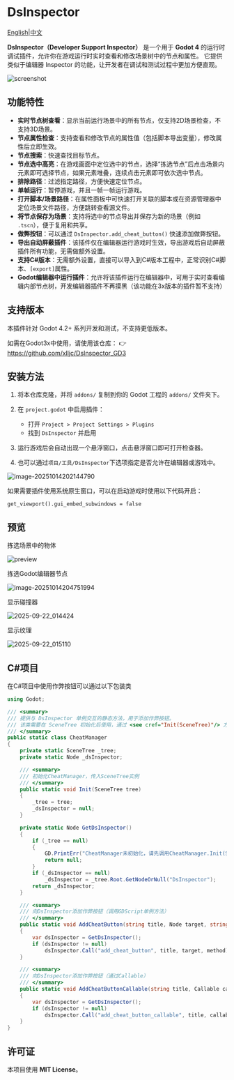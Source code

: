 # DsInspector

[English](README.md)|[中文](README_zh.md)

**DsInspector（Developer Support Inspector）** 是一个用于 **Godot 4** 的运行时调试插件，允许你在游戏运行时实时查看和修改场景树中的节点和属性。
它提供类似于编辑器 Inspector 的功能，让开发者在调试和测试过程中更加方便直观。

![screenshot](addons/ds_inspector/icon/Icon.png)

## 功能特性

* **实时节点树查看**：显示当前运行场景中的所有节点，仅支持2D场景检查，不支持3D场景。
* **节点属性检查**：支持查看和修改节点的属性值（包括脚本导出变量），修改属性后立即生效。
* **节点搜索**：快速查找目标节点。
* **节点选中高亮**：在游戏画面中定位选中的节点，选择“拣选节点”后点击场景内元素即可选择节点，如果元素堆叠，连续点击元素即可依次选中节点。
* **排除路径**：过滤指定路径，方便快速定位节点。
* **单帧运行**：暂停游戏，并且一帧一帧运行游戏。
* **打开脚本/场景路径**：在属性面板中可快速打开关联的脚本或在资源管理器中定位场景文件路径，方便跳转查看源文件。
* **将节点保存为场景**：支持将选中的节点导出并保存为新的场景（例如 `.tscn`），便于复用和共享。
* **做弊按钮**：可以通过 `DsInspector.add_cheat_button()` 快速添加做弊按钮。
* **导出自动屏蔽插件**：该插件仅在编辑器运行游戏时生效，导出游戏后自动屏蔽插件所有功能，无需做额外设置。
* **支持C#版本**：无需额外设置，直接可以导入到C#版本工程中，正常识别C#脚本、`[export]`属性。
* **Godot编辑器中运行插件**：允许将该插件运行在编辑器中，可用于实时查看编辑内部节点树，开发编辑器插件不再摸黑（该功能在3x版本的插件暂不支持）

## 支持版本

本插件针对 Godot 4.2+ 系列开发和测试，不支持更低版本。

如需在Godot3x中使用，请使用该仓库：
👉 https://github.com/xlljc/DsInspector_GD3

## 安装方法

1. 将本仓库克隆，并将 `addons/` 复制到你的 Godot 工程的 `addons/` 文件夹下。
2. 在 `project.godot` 中启用插件：

   * 打开 `Project > Project Settings > Plugins`
   * 找到 `DsInspector` 并启用
3. 运行游戏后会自动出现一个悬浮窗口，点击悬浮窗口即可打开检查器。
4. 也可以通过`项目/工具/DsInspector`下选项指定是否允许在编辑器或游戏中。

![image-20251014202144790](docs/image-20251014202144790.png)

如果需要插件使用系统原生窗口，可以在启动游戏时使用以下代码开启：

```gdscript
get_viewport().gui_embed_subwindows = false
```

## 预览

拣选场景中的物体

![preview](docs/preview.gif)

拣选Godot编辑器节点

![image-20251014204751994](docs/image-20251014204751994.png)

显示碰撞器

![2025-09-22_014424](docs/2025-09-22_014424.png)

显示纹理

![2025-09-22_015110](docs/2025-09-22_015110.png)

## C#项目

在C#项目中使用作弊按钮可以通过以下包装类

```c#
using Godot;

/// <summary>
/// 提供与 DsInspector 单例交互的静态方法，用于添加作弊按钮。
/// 该类需要在 SceneTree 初始化后使用，通过 <see cref="Init(SceneTree)"/> 方法进行初始化。
/// </summary>
public static class CheatManager
{
    private static SceneTree _tree;
    private static Node _dsInspector;

    /// <summary>
    /// 初始化CheatManager，传入SceneTree实例
    /// </summary>
    public static void Init(SceneTree tree)
    {
        _tree = tree;
        _dsInspector = null;
    }

    private static Node GetDsInspector()
    {
        if (_tree == null)
        {
            GD.PrintErr("CheatManager未初始化，请先调用CheatManager.Init(SceneTree tree)");
            return null;
        }
        if (_dsInspector == null)
            _dsInspector = _tree.Root.GetNodeOrNull("DsInspector");
        return _dsInspector;
    }

    /// <summary>
    /// 向DsInspector添加作弊按钮（调用GDScript单例方法）
    /// </summary>
    public static void AddCheatButton(string title, Node target, string method)
    {
        var dsInspector = GetDsInspector();
        if (dsInspector != null)
            dsInspector.Call("add_cheat_button", title, target, method);
    }

    /// <summary>
    /// 向DsInspector添加作弊按钮（通过Callable）
    /// </summary>
    public static void AddCheatButtonCallable(string title, Callable callable)
    {
        var dsInspector = GetDsInspector();
        if (dsInspector != null)
            dsInspector.Call("add_cheat_button_callable", title, callable);
    }
}
```


## 许可证

本项目使用 **MIT License**。
